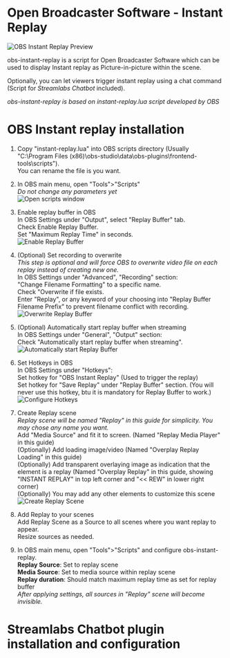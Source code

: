 # Open Broadcaster Software - Instant Replay
![OBS Instant Replay Preview](https://raw.githubusercontent.com/tomaae/obs-instant-replay/github-resources/obs_preview.PNG)

obs-instant-replay is a script for Open Broadcaster Software which can be used to display Instant replay as Picture-in-picture within the scene.

Optionally, you can let viewers trigger instant replay using a chat command (Script for *Streamlabs Chatbot* included).

*obs-instant-replay is based on instant-replay.lua script developed by OBS*

# OBS Instant replay installation
1. Copy "instant-replay.lua" into OBS scripts directory (Usually "C:\Program Files (x86)\obs-studio\data\obs-plugins\frontend-tools\scripts\").  
You can rename the file is you want.

2. In OBS main menu, open "Tools">"Scripts"  
*Do not change any parameters yet*  
![Open scripts window](https://raw.githubusercontent.com/tomaae/obs-instant-replay/github-resources/obs_scripts_open.png)

3. Enable replay buffer in OBS  
In OBS Settings under "Output", select "Replay Buffer" tab.  
Check Enable Replay Buffer.  
Set "Maximum Replay Time" in seconds.  
![Enable Replay Buffer](https://raw.githubusercontent.com/tomaae/obs-instant-replay/github-resources/obs_settings_replaybuffer.PNG)

4. (Optional) Set recording to overwrite  
*This step is optional and will force OBS to overwrite video file on each replay instead of creating new one.*  
In OBS Settings under "Advanced", "Recording" section:  
"Change Filename Formatting" to a specific name.  
Check "Overwrite if file exists.  
Enter "Replay", or any keyword of your choosing into "Replay Buffer Filename Prefix" to prevent filename conflict with recording. 
![Overwrite Replay Buffer](https://raw.githubusercontent.com/tomaae/obs-instant-replay/github-resources/obs_settings_recording.PNG)

5. (Optional) Automatically start replay buffer when streaming  
In OBS Settings under "General", "Output" section:  
Check "Automatically start replay buffer when streaming".  
![Automatically start Replay Buffer](https://raw.githubusercontent.com/tomaae/obs-instant-replay/github-resources/obs_settings_automaticreplaybuffer.PNG)

6. Set Hotkeys in OBS  
In OBS Settings under "Hotkeys":  
Set hotkey for "OBS Instant Replay" (Used to trigger the replay)  
Set hotkey for "Save Replay" under "Replay Buffer" section. (You will never use this hotkey, btu it is mandatory for Replay Buffer to work.)  
![Configure Hotkeys](https://raw.githubusercontent.com/tomaae/obs-instant-replay/github-resources/obs_settings_hotkeys.PNG)

7. Create Replay scene  
*Replay scene will be named "Replay" in this guide for simplicity. You may chose any name you want.*  
Add "Media Source" and fit it to screen. (Named "Replay Media Player" in this guide)  
(Optionally) Add loading image/video (Named "Overplay Replay Loading" in this guide)  
(Optionally) Add transparent overlaying image as indication that the element is a replay (Named "Overplay Replay" in this guide, showing "INSTANT REPLAY" in top left corner and "<< REW" in lower right corner)  
(Optionally) You may add any other elements to customize this scene  
![Create Replay Scene](https://raw.githubusercontent.com/tomaae/obs-instant-replay/github-resources/obs_scene_create.PNG)

8. Add Replay to your scenes  
Add Replay Scene as a Source to all scenes where you want replay to appear.  
Resize sources as needed.  

9. In OBS main menu, open "Tools">"Scripts" and configure obs-instant-replay.  
**Replay Source**: Set to replay scene  
**Media Source**: Set to media source within replay scene  
**Replay duration**: Should match maximum replay time as set for replay buffer  
*After applying settings, all sources in "Replay" scene will become invisible.*  

# Streamlabs Chatbot plugin installation and configuration

